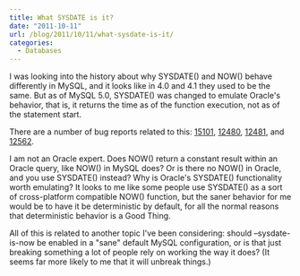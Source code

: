 ```yaml
---
title: What SYSDATE is it?
date: "2011-10-11"
url: /blog/2011/10/11/what-sysdate-is-it/
categories:
  - Databases
---
```

I was looking into the history about why SYSDATE() and NOW() behave differently in MySQL, and it looks like in 4.0 and 4.1 they used to be the same. But as of MySQL 5.0, SYSDATE() was changed to emulate Oracle's behavior, that is, it returns the time as of the function execution, not as of the statement start.

There are a number of bug reports related to this: [15101](http://bugs.mysql.com/bug.php?id=15101), [12480](http://bugs.mysql.com/bug.php?id=12480), [12481](http://bugs.mysql.com/bug.php?id=12481), and [12562](http://bugs.mysql.com/bug.php?id=12562).

I am not an Oracle expert. Does NOW() return a constant result within an Oracle query, like NOW() in MySQL does? Or is there no NOW() in Oracle, and you use SYSDATE() instead? Why is Oracle's SYSDATE() functionality worth emulating? It looks to me like some people use SYSDATE() as a sort of cross-platform compatible NOW() function, but the saner behavior for me would be to have it be deterministic by default, for all the normal reasons that deterministic behavior is a Good Thing.

All of this is related to another topic I've been considering: should &#8211;sysdate-is-now be enabled in a "sane" default MySQL configuration, or is that just breaking something a lot of people rely on working the way it does? (It seems far more likely to me that it will unbreak things.)


